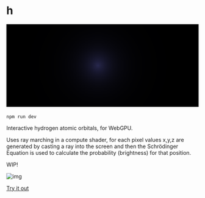 # h

![img](./img/screen.png)

```
npm run dev
```

Interactive hydrogen atomic orbitals, for WebGPU.

Uses ray marching in a compute shader, for each pixel values x,y,z are generated by casting a ray into the screen and then the Schrödinger Equation is used to calculate the probability (brightness) for that position.

WIP!

![img](./img/screen2.gif)

[Try it out](https://h-orbitals.netlify.app/)
